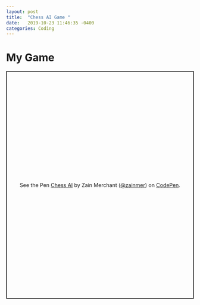 ```yaml
---
layout: post
title:  "Chess AI Game "
date:   2019-10-23 11:46:35 -0400
categories: Coding
---
```


<h1>My Game</h1>



<p class="codepen" data-height="612" data-theme-id="0" data-default-tab="result" data-user="zainmer" data-slug-hash="jOOBjvv" style="height: 612px; box-sizing: border-box; display: flex; align-items: center; justify-content: center; border: 2px solid; margin: 1em 0; padding: 1em;" data-pen-title="Chess AI">
  <span>See the Pen <a href="https://codepen.io/zainmer/pen/jOOBjvv">
  Chess AI</a> by Zain Merchant (<a href="https://codepen.io/zainmer">@zainmer</a>)
  on <a href="https://codepen.io">CodePen</a>.</span>
</p>
<script async src="https://static.codepen.io/assets/embed/ei.js"></script>
